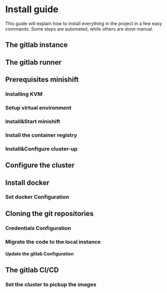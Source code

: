 # Install guide

This guide will explain how to install everything in the project in a few easy commands. Some steps are automated, while others are done manual.

## The gitlab instance

## The gitlab runner

## Prerequisites minishift

### Installing KVM

### Setup virtual environment

### Install&Start minishift

### Install the container registry

### Install&Configure cluster-up

## Configure the cluster

## Install docker

### Set docker Configuration

## Cloning the git repositories

### Credentials Configuration

### Migrate the code to the local instance

#### Update the gitlab Configuration

## The gitlab CI/CD

### Set the cluster to pickup the images

